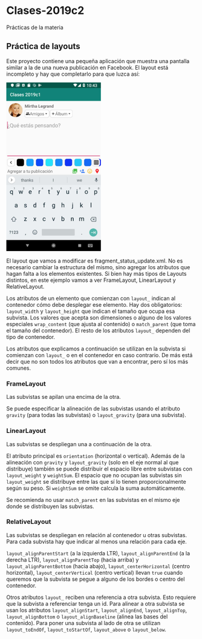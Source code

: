 # Clases-2019c2
Prácticas de la materia

## Práctica de layouts

Este proyecto contiene una pequeña aplicación que muestra una pantalla similar a la de una nueva
publicación en Facebook. El layout está incompleto y hay que completarlo para que luzca así:

<img alt="qué estás pensando" src="sample.jpg" width="250" />

El layout que vamos a modificar es fragment_status_update.xml. No es necesario cambiar la
estructura del mismo, sino agregar los atributos que hagan falta a los elementos existentes. Si
bien hay más tipos de Layouts distintos, en este ejemplo vamos a ver FrameLayout, LinearLayout
y RelativeLayout.

Los atributos de un elemento que comienzan con `layout_` indican al contenedor cómo debe desplegar
ese elemento. Hay dos obligatorios: `layout_width` y `layout_height` que indican el tamaño que
ocupa esa subvista. Los valores que acepta son dimensiones o alguno de los valores especiales
`wrap_content` (que ajusta al contenido) o `match_parent` (que toma el tamaño del contenedor).
El resto de los atributos `layout_` dependen del tipo de contenedor.

Los atributos que explicamos a continuación se utilizan en la subvista si comienzan con `layout_`
o en el contenedor en caso contrario. De más está decir que no son todos los atributos que van a
encontrar, pero sí los más comunes.

### FrameLayout

Las subvistas se apilan una encima de la otra.

Se puede especificar la alineación de las subvistas
usando el atributo `gravity` (para todas las subvistas) o `layout_gravity` (para una subvista).

### LinearLayout

Las subvistas se despliegan una a continuación de la otra.

El atributo principal es `orientation` (horizontal o vertical). Además de la alineación con
`gravity` y `layout_gravity` (solo en el eje normal al que distribuye) también se puede distribuir
el espacio libre entre subvistas con `layout_weight` y `weightSum`. El espacio que no ocupan las
subvistas sin `layout_weight` se distribuye entre las que sí lo tienen proporcionalmente según su
peso. Si `weightSum` se omite calcula la suma automáticamente.

Se recomienda no usar `match_parent` en las subvistas en el mismo eje donde se distribuyen las
subvistas.

### RelativeLayout

Las subvistas se despliegan en relación al contenedor u otras subvistas. Para cada subvista hay que
indicar al menos una relación para cada eje.

`layout_alignParentStart` (a la izquierda LTR), `layout_alignParentEnd` (a la derecha LTR),
`layout_alignParentTop` (hacia arriba) y `layout_alignParentBottom` (hacia abajo),
`layout_centerHorizontal` (centro horizontal), `layout_centerVertical` (centro vertical) llevan
`true` cuando queremos que la subvista se pegue a alguno de los bordes o centro del contenedor.

Otros atributos `layout_` reciben una referencia a otra subvista. Esto requiere que la subvista a
referenciar tenga un id. Para alinear a otra subvista se usan los atributos `layout_alignStart`,
`layout_alignEnd`, `layout_alignTop`, `layout_alignBottom` o `layout_alignBaseline` (alinea las
bases del contenido). Para poner una subvista al lado de otra se utilizan `layout_toEndOf`,
`layout_toStartOf`, `layout_above` o `layout_below`.
